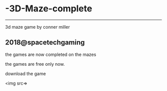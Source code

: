 # -3D-Maze-complete



-------------------------------------------------------------------------------------------------------------------------------------------

3d maze game 
by conner miller

2018@spacetechgaming
-------------------------------------------------------------------------------------------------------------------------------------------

the games are now completed on the mazes

the games are free only now.

download the game


<img src=></img>
